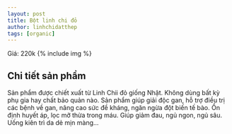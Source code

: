 ```yaml
---
layout: post
title: Bột linh chi đỏ
author: linhchidatthep
tags: [organic]
---
```

Giá: 220k
{% include img %}
## Chi tiết sản phẩm
Sản phẩm được chiết xuất từ Linh Chii đỏ giống Nhật. Không dùng bất kỳ phụ gia hay chất bảo quản nào.
Sản phẩm giúp giải độc gan, hỗ trợ điều trị các bệnh về gan, nâng cao sức đề kháng, ngăn ngừa đột biến tế bào.
Ổn định huyết áp, lọc mỡ thừa trong máu.
Giúp giảm đau, ngủ ngon, ngủ sâu.
Uống kiên trì da dẻ mịn màng...